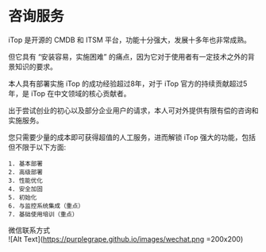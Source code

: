 # 咨询服务

iTop 是开源的 CMDB 和 ITSM 平台，功能十分强大，发展十多年也非常成熟。

但它具有 “安装容易，实施困难” 的痛点，因为它对于使用者有一定技术之外的背景知识的要求。

本人具有部署实施 iTop 的成功经验超过8年，对于 iTop 官方的持续贡献超过5年，是 iTop 在中文领域的核心贡献者。

出于尝试创业的初心以及部分企业用户的请求，本人可对外提供有限有偿的咨询和实施服务。

您只需要少量的成本即可获得超值的人工服务，进而解锁 iTop 强大的功能，包括但不限于以下方面:  
```
1. 基本部署  
2. 高级部署  
3. 性能优化  
4. 安全加固  
5. 初始化
6. 与监控系统集成（重点）  
7. 基础使用培训（重点）  
```
微信联系方式  
![Alt Text](https://purplegrape.github.io/images/wechat.png =200x200)